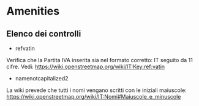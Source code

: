# Amenities

## Elenco dei controlli

- refvatin

Verifica che la Partita IVA inserita sia nel formato corretto: IT seguito da 11 cifre.
Vedi: https://wiki.openstreetmap.org/wiki/IT:Key:ref:vatin

- namenotcapitalized2

La wiki prevede che tutti i nomi vengano scritti con le iniziali maiuscole:
https://wiki.openstreetmap.org/wiki/IT:Nomi#Maiuscole_e_minuscole

